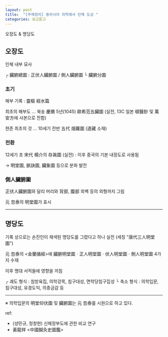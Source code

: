 ```yaml
---
layout: post
title:  "[주제정리] 동아시아 의학에서 인체 도상 "
categories: 보고듣고
---
```


오장도 & 명당도

오장도
-------

인체 내부 묘사

┌ 臟腑總圖 : 正伏人臟腑圖 / 側人臟腑圖
└ 臟腑分圖


### 초기

해부 기록 : 靈樞 經水篇

최초의 해부도 ... 북송 慶曆 5년(1045) 歐希范五臟圖 (실전, 13C 일본 頓醫鈔 및 萬安方에 사본으로 전함)

현존 최초의 것 ... 10세기 전반 五代 烟蘿圖 (道藏 소재)



### 전환

12세기 초 宋代 楊介의 存眞圖 (실전) : 이후 중국의 기본 내장도로 사용됨

→ 明堂圖, 脈訣圖, 臟象圖 등으로 분화 발전



### 側人臟腑圖

正伏人臟腑圖와 달리 머리와 背部, 腹部 외벽 등의 외형까지 그림

元 忽泰의 明堂圖가 효시 


***


명당도
--------

기록 상으로는 손진인이 채색된 명당도를 그렸다고 하나 실전 (세칭 "唐代三人明堂圖")

元 忽泰의 <金蘭循經>에 臟腑明堂圖ㆍ正人明堂圖ㆍ伏人明堂圖ㆍ側人明堂圖 4가지 수재

이후 명대 서적들에 영향을 끼침 

┌ 괘도 형식 : 침방육집, 의학강목, 침구대성, 면학당침구집성
└ 축소 형식 : 의학입문, 침구대성, 유경도익, 의종금감 등 



***

※ 의학입문의 明堂仰伏圖 및 臟腑圖는 元 忽泰를 시원으로 하고 있다.



ref: 
* (성민규, 정창현) 신체장부도에 관한 비교 연구 
* 黃龍祥 <中國鍼灸史圖鑑>


